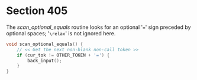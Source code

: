 # Section 405

The *scan_optional_equals* routine looks for an optional '`=`' sign preceded by optional spaces; '`\relax`' is not ignored here.

```c parser/subroutines.c
void scan_optional_equals() {
    // << Get the next non-blank non-call token >>
    if (cur_tok != OTHER_TOKEN + '=') {
        back_input();
    }
}
```
